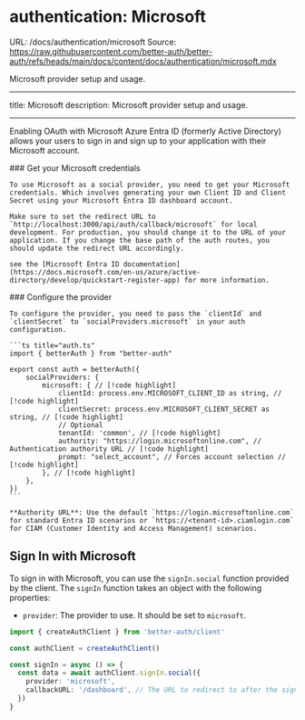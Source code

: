 # authentication: Microsoft

URL: /docs/authentication/microsoft
Source: https://raw.githubusercontent.com/better-auth/better-auth/refs/heads/main/docs/content/docs/authentication/microsoft.mdx

Microsoft provider setup and usage.

---

title: Microsoft
description: Microsoft provider setup and usage.

---

Enabling OAuth with Microsoft Azure Entra ID (formerly Active Directory) allows your users to sign in and sign up to your application with their Microsoft account.

<Steps>
  <Step>
    ### Get your Microsoft credentials

    To use Microsoft as a social provider, you need to get your Microsoft credentials. Which involves generating your own Client ID and Client Secret using your Microsoft Entra ID dashboard account.

    Make sure to set the redirect URL to `http://localhost:3000/api/auth/callback/microsoft` for local development. For production, you should change it to the URL of your application. If you change the base path of the auth routes, you should update the redirect URL accordingly.

    see the [Microsoft Entra ID documentation](https://docs.microsoft.com/en-us/azure/active-directory/develop/quickstart-register-app) for more information.

  </Step>

  <Step>
    ### Configure the provider

    To configure the provider, you need to pass the `clientId` and `clientSecret` to `socialProviders.microsoft` in your auth configuration.

    ```ts title="auth.ts"
    import { betterAuth } from "better-auth"

    export const auth = betterAuth({
        socialProviders: {
            microsoft: { // [!code highlight]
                clientId: process.env.MICROSOFT_CLIENT_ID as string, // [!code highlight]
                clientSecret: process.env.MICROSOFT_CLIENT_SECRET as string, // [!code highlight]
                // Optional
                tenantId: 'common', // [!code highlight]
                authority: "https://login.microsoftonline.com", // Authentication authority URL // [!code highlight]
                prompt: "select_account", // Forces account selection // [!code highlight]
            }, // [!code highlight]
        },
    })
    ```

    **Authority URL**: Use the default `https://login.microsoftonline.com` for standard Entra ID scenarios or `https://<tenant-id>.ciamlogin.com` for CIAM (Customer Identity and Access Management) scenarios.

  </Step>
</Steps>

## Sign In with Microsoft

To sign in with Microsoft, you can use the `signIn.social` function provided by the client. The `signIn` function takes an object with the following properties:

- `provider`: The provider to use. It should be set to `microsoft`.

```ts title="auth-client.ts"
import { createAuthClient } from 'better-auth/client'

const authClient = createAuthClient()

const signIn = async () => {
  const data = await authClient.signIn.social({
    provider: 'microsoft',
    callbackURL: '/dashboard', // The URL to redirect to after the sign in
  })
}
```
